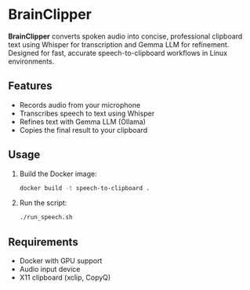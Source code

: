 # BrainClipper

**BrainClipper** converts spoken audio into concise, professional clipboard text using Whisper for transcription and Gemma LLM for refinement. Designed for fast, accurate speech-to-clipboard workflows in Linux environments.

## Features

- Records audio from your microphone
- Transcribes speech to text using Whisper
- Refines text with Gemma LLM (Ollama)
- Copies the final result to your clipboard

## Usage

1. Build the Docker image:

   ```bash
   docker build -t speech-to-clipboard .
   ```

2. Run the script:

   ```bash
   ./run_speech.sh
   ```

## Requirements

- Docker with GPU support
- Audio input device
- X11 clipboard (xclip, CopyQ)
